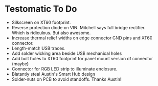 Testomatic To Do
================

 * Silkscreen on XT60 footprint.
 * Reverse protection diode on VIN. Mitchell says full bridge rectifier. Which is ridiculous. But also awesome.
 * Increase thermal relief widths on edge connector GND pins and XT60 connector.
 * Length-match USB traces.
 * Add solder wicking area beside USB mechanical holes
 * Add bolt holes to XT60 footprint for panel mount version of connector (maybe)
 * Connector for RGB LED strip to illuminate enclosure.
 * Blatantly steal Austin's Smart Hub design
 * Solder-nuts on PCB to avoid standoffs. Thanks Austin!
